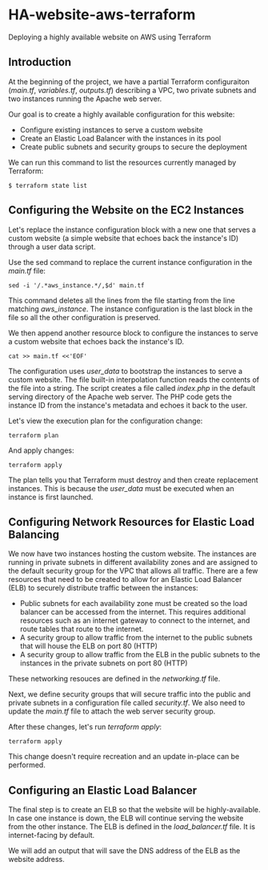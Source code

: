 # HA-website-aws-terraform
Deploying a highly available website on AWS using Terraform

## Introduction

At the beginning of the project, we have a partial Terraform configuraiton (_main.tf_, _variables.tf_, _outputs.tf_) describing a VPC, two private subnets and two instances running the Apache web server.

Our goal is to create a highly available configuration for this website:

- Configure existing instances to serve a custom website
- Create an Elastic Load Balancer with the instances in its pool
- Create public subnets and security groups to secure the deployment

We can run this command to list the resources currently managed by Terraform:
  
```
$ terraform state list
```

## Configuring the Website on the EC2 Instances

Let's replace the instance configuration block with a new one that serves a custom website (a simple website that echoes back the instance's ID) through a user data script.

Use the sed command to replace the current instance configuration in the _main.tf_ file:

```
sed -i '/.*aws_instance.*/,$d' main.tf
```
This command deletes all the lines from the file starting from the line matching _aws_instance_. The instance configuration is the last block in the file so all the other configuration is preserved.

We then append another resource block to configure the instances to serve a custom website that echoes back the instance's ID.

```
cat >> main.tf <<'EOF'
```

The configuration uses _user_data_ to bootstrap the instances to serve a custom website. The file built-in interpolation function reads the contents of the file into a string.
The script creates a file called _index.php_ in the default serving directory of the Apache web server. The PHP code gets the instance ID from the instance's metadata and echoes it back to the user.

Let's view the execution plan for the configuration change:

```
terraform plan
```

And apply changes:

```
terraform apply
```

The plan tells you that Terraform must destroy and then create replacement instances. This is because the _user_data_ must be executed when an instance is first launched.


## Configuring Network Resources for Elastic Load Balancing 

We now have two instances hosting the custom website. The instances are running in private subnets in different availability zones and are assigned to the default security group for the VPC that allows all traffic. There are a few resources that need to be created to allow for an Elastic Load Balancer (ELB) to securely distribute traffic between the instances:

- Public subnets for each availability zone must be created so the load balancer can be accessed from the internet. This requires additional resources such as an internet gateway to connect to the internet, and route tables that route to the internet.
- A security group to allow traffic from the internet to the public subnets that will house the ELB on port 80 (HTTP)
- A security group to allow traffic from the ELB in the public subnets to the instances in the private subnets on port 80 (HTTP)

These networking resouces are defined in the _networking.tf_ file.

Next, we define security groups that will secure traffic into the public and private subnets in a configuration file called _security.tf_.
We also need to update the _main.tf_ file to attach the web server security group.

After these changes, let's run _terraform apply_:

```
terraform apply
```

This change doesn't require recreation and an update in-place can be performed.

## Configuring an Elastic Load Balancer

The final step is to create an ELB so that the website will be highly-available. In case one instance is down, the ELB will continue serving the website from the other instance.
The ELB is defined in the _load_balancer.tf_ file. It is internet-facing by default.

We will add an output that will save the DNS address of the ELB as the website address.


